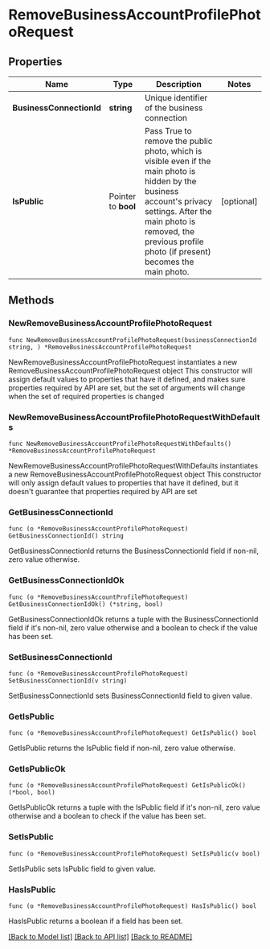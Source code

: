 # RemoveBusinessAccountProfilePhotoRequest

## Properties

Name | Type | Description | Notes
------------ | ------------- | ------------- | -------------
**BusinessConnectionId** | **string** | Unique identifier of the business connection | 
**IsPublic** | Pointer to **bool** | Pass True to remove the public photo, which is visible even if the main photo is hidden by the business account&#39;s privacy settings. After the main photo is removed, the previous profile photo (if present) becomes the main photo. | [optional] 

## Methods

### NewRemoveBusinessAccountProfilePhotoRequest

`func NewRemoveBusinessAccountProfilePhotoRequest(businessConnectionId string, ) *RemoveBusinessAccountProfilePhotoRequest`

NewRemoveBusinessAccountProfilePhotoRequest instantiates a new RemoveBusinessAccountProfilePhotoRequest object
This constructor will assign default values to properties that have it defined,
and makes sure properties required by API are set, but the set of arguments
will change when the set of required properties is changed

### NewRemoveBusinessAccountProfilePhotoRequestWithDefaults

`func NewRemoveBusinessAccountProfilePhotoRequestWithDefaults() *RemoveBusinessAccountProfilePhotoRequest`

NewRemoveBusinessAccountProfilePhotoRequestWithDefaults instantiates a new RemoveBusinessAccountProfilePhotoRequest object
This constructor will only assign default values to properties that have it defined,
but it doesn't guarantee that properties required by API are set

### GetBusinessConnectionId

`func (o *RemoveBusinessAccountProfilePhotoRequest) GetBusinessConnectionId() string`

GetBusinessConnectionId returns the BusinessConnectionId field if non-nil, zero value otherwise.

### GetBusinessConnectionIdOk

`func (o *RemoveBusinessAccountProfilePhotoRequest) GetBusinessConnectionIdOk() (*string, bool)`

GetBusinessConnectionIdOk returns a tuple with the BusinessConnectionId field if it's non-nil, zero value otherwise
and a boolean to check if the value has been set.

### SetBusinessConnectionId

`func (o *RemoveBusinessAccountProfilePhotoRequest) SetBusinessConnectionId(v string)`

SetBusinessConnectionId sets BusinessConnectionId field to given value.


### GetIsPublic

`func (o *RemoveBusinessAccountProfilePhotoRequest) GetIsPublic() bool`

GetIsPublic returns the IsPublic field if non-nil, zero value otherwise.

### GetIsPublicOk

`func (o *RemoveBusinessAccountProfilePhotoRequest) GetIsPublicOk() (*bool, bool)`

GetIsPublicOk returns a tuple with the IsPublic field if it's non-nil, zero value otherwise
and a boolean to check if the value has been set.

### SetIsPublic

`func (o *RemoveBusinessAccountProfilePhotoRequest) SetIsPublic(v bool)`

SetIsPublic sets IsPublic field to given value.

### HasIsPublic

`func (o *RemoveBusinessAccountProfilePhotoRequest) HasIsPublic() bool`

HasIsPublic returns a boolean if a field has been set.


[[Back to Model list]](../README.md#documentation-for-models) [[Back to API list]](../README.md#documentation-for-api-endpoints) [[Back to README]](../README.md)


